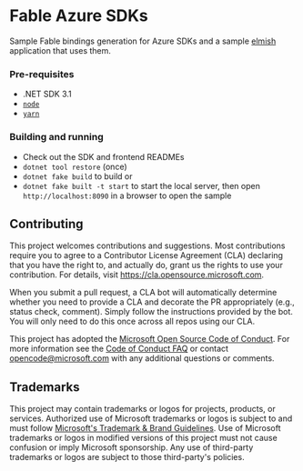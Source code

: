 # Fable Azure SDKs

Sample Fable bindings generation for Azure SDKs and a sample [elmish](https://elmish.github.io/) application that uses them.

### Pre-requisites
- .NET SDK 3.1
- [`node`](https://nodejs.org/)
- [`yarn`](https://yarnpkg.com/)

### Building and running
- Check out the SDK and frontend READMEs
- `dotnet tool restore` (once)
- `dotnet fake build` to build or
- `dotnet fake built -t start` to start the local server, then open `http://localhost:8090` in a browser to open the sample


## Contributing

This project welcomes contributions and suggestions.  Most contributions require you to agree to a
Contributor License Agreement (CLA) declaring that you have the right to, and actually do, grant us
the rights to use your contribution. For details, visit https://cla.opensource.microsoft.com.

When you submit a pull request, a CLA bot will automatically determine whether you need to provide
a CLA and decorate the PR appropriately (e.g., status check, comment). Simply follow the instructions
provided by the bot. You will only need to do this once across all repos using our CLA.

This project has adopted the [Microsoft Open Source Code of Conduct](https://opensource.microsoft.com/codeofconduct/).
For more information see the [Code of Conduct FAQ](https://opensource.microsoft.com/codeofconduct/faq/) or
contact [opencode@microsoft.com](mailto:opencode@microsoft.com) with any additional questions or comments.

## Trademarks

This project may contain trademarks or logos for projects, products, or services. Authorized use of Microsoft 
trademarks or logos is subject to and must follow 
[Microsoft's Trademark & Brand Guidelines](https://www.microsoft.com/en-us/legal/intellectualproperty/trademarks/usage/general).
Use of Microsoft trademarks or logos in modified versions of this project must not cause confusion or imply Microsoft sponsorship.
Any use of third-party trademarks or logos are subject to those third-party's policies.

